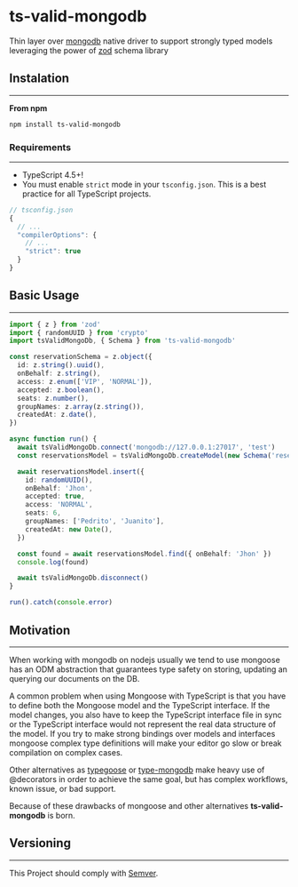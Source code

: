# ts-valid-mongodb

Thin layer over [mongodb](https://www.npmjs.com/package/mongodb) native driver to support strongly typed models leveraging the power of [zod](https://www.npmjs.com/package/zod) schema library

## Instalation

---

**From npm**

```sh
npm install ts-valid-mongodb
```

### Requirements

---

- TypeScript 4.5+!
- You must enable `strict` mode in your `tsconfig.json`. This is a best practice for all TypeScript projects.

```js
// tsconfig.json
{
  // ...
  "compilerOptions": {
    // ...
    "strict": true
  }
}
```

## Basic Usage

---

```ts
import { z } from 'zod'
import { randomUUID } from 'crypto'
import tsValidMongoDb, { Schema } from 'ts-valid-mongodb'

const reservationSchema = z.object({
  id: z.string().uuid(),
  onBehalf: z.string(),
  access: z.enum(['VIP', 'NORMAL']),
  accepted: z.boolean(),
  seats: z.number(),
  groupNames: z.array(z.string()),
  createdAt: z.date(),
})

async function run() {
  await tsValidMongoDb.connect('mongodb://127.0.0.1:27017', 'test')
  const reservationsModel = tsValidMongoDb.createModel(new Schema('reservation', reservationSchema))

  await reservationsModel.insert({
    id: randomUUID(),
    onBehalf: 'Jhon',
    accepted: true,
    access: 'NORMAL',
    seats: 6,
    groupNames: ['Pedrito', 'Juanito'],
    createdAt: new Date(),
  })

  const found = await reservationsModel.find({ onBehalf: 'Jhon' })
  console.log(found)

  await tsValidMongoDb.disconnect()
}

run().catch(console.error)
```

## Motivation

---

When working with mongodb on nodejs usually we tend to use mongoose has an ODM abstraction that guarantees type safety on storing, updating an querying our documents on the DB.

A common problem when using Mongoose with TypeScript is that you have to define both the Mongoose model and the TypeScript interface. If the model changes, you also have to keep the TypeScript interface file in sync or the TypeScript interface would not represent the real data structure of the model. If you try to make strong bindings over models and interfaces mongoose complex type definitions will make your editor go slow or break compilation on complex cases.

Other alternatives as [typegoose](https://www.npmjs.com/package/@typegoose/typegoose)
or [type-mongodb](https://www.npmjs.com/package/type-mongodb) make heavy use of @decorators in order to achieve the same goal, but has complex workflows, known issue, or bad support.

Because of these drawbacks of mongoose and other alternatives **ts-valid-mongodb** is born.

## Versioning

---

This Project should comply with [Semver](https://semver.org/).
